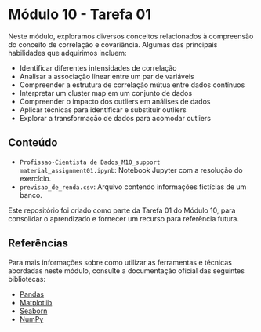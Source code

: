 # Módulo 10 - Tarefa 01

Neste módulo, exploramos diversos conceitos relacionados à compreensão do conceito de correlação e covariância. Algumas das principais habilidades que adquirimos incluem:

- Identificar diferentes intensidades de correlação
- Analisar a associação linear entre um par de variáveis
- Compreender a estrutura de correlação mútua entre dados contínuos
- Interpretar um cluster map em um conjunto de dados
- Compreender o impacto dos outliers em análises de dados
- Aplicar técnicas para identificar e substituir outliers
- Explorar a transformação de dados para acomodar outliers

## Conteúdo

- `Profissao-Cientista de Dados_M10_support material_assignment01.ipynb`: Notebook Jupyter com a resolução do exercício.
- `previsao_de_renda.csv`: Arquivo contendo informações fictícias de um banco.

Este repositório foi criado como parte da Tarefa 01 do Módulo 10, para consolidar o aprendizado e fornecer um recurso para referência futura.

## Referências

Para mais informações sobre como utilizar as ferramentas e técnicas abordadas neste módulo, consulte a documentação oficial das seguintes bibliotecas:

- [Pandas](https://pandas.pydata.org/docs/)
- [Matplotlib](https://matplotlib.org/stable/contents.html)
- [Seaborn](https://seaborn.pydata.org/tutorial.html)
- [NumPy](https://numpy.org/doc/)
